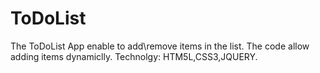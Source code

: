 # ToDoList
 The ToDoList App enable to add\remove items in the list. 
 The code allow adding items dynamiclly. 
 Technolgy: HTM5L,CSS3,JQUERY. 



